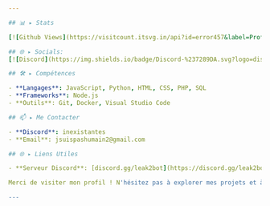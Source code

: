 ```yaml
---

## 📊 ▸ Stats

[![Github Views](https://visitcount.itsvg.in/api?id=error457&label=Profile%20Views&color=11&icon=2&pretty=true)](https://discord.gg/leak2bot) [![GitHub Followers](https://img.shields.io/github/followers/error457?style=social)](https://discord.gg/toxsb)

## 🌐 ▸ Socials:
[![Discord](https://img.shields.io/badge/Discord-%237289DA.svg?logo=discord&logoColor=white)](https://discord.gg/leak2bot) [![Instagram](https://img.shields.io/badge/Instagram-%23E4405F.svg?logo=Instagram&logoColor=white)](https://instagram.com//atsuko13k) [![TikTok](https://img.shields.io/badge/TikTok-%23000000.svg?logo=TikTok&logoColor=white)](https://tiktok.com/@codeatsuko) [![Twitch](https://img.shields.io/badge/Twitch-%239146FF.svg?logo=Twitch&logoColor=white)](https://twitch.tv/202sql) [![YouTube](https://img.shields.io/badge/YouTube-%23FF0000.svg?logo=YouTube&logoColor=white)](https://youtube.com/@202db)

## 🛠️ ▸ Compétences

- **Langages**: JavaScript, Python, HTML, CSS, PHP, SQL
- **Frameworks**: Node.js
- **Outils**: Git, Docker, Visual Studio Code

## 📫 ▸ Me Contacter

- **Discord**: inexistantes
- **Email**: jsuispashumain2@gmail.com

## 🌐 ▸ Liens Utiles

- **Serveur Discord**: [discord.gg/leak2bot](https://discord.gg/leak2bot)

Merci de visiter mon profil ! N'hésitez pas à explorer mes projets et à me contacter pour toute question ou collaboration. 🚀

---
```

